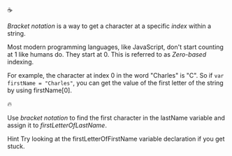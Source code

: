 :coffee:

_Bracket notation_ is a way to get a character at a specific _index_ within a string.

Most modern programming languages, like JavaScript, don't start counting at 1 like humans do. They start at 0. This is referred to as _Zero-based_ indexing.

For example, the character at index 0 in the word "Charles" is "C". So if `var firstName = "Charles"`, you can get the value of the first letter of the string by using firstName[0].

:fire:

Use _bracket notation_ to find the first character in the lastName variable and assign it to _firstLetterOfLastName_.

Hint
Try looking at the firstLetterOfFirstName variable declaration if you get stuck.

